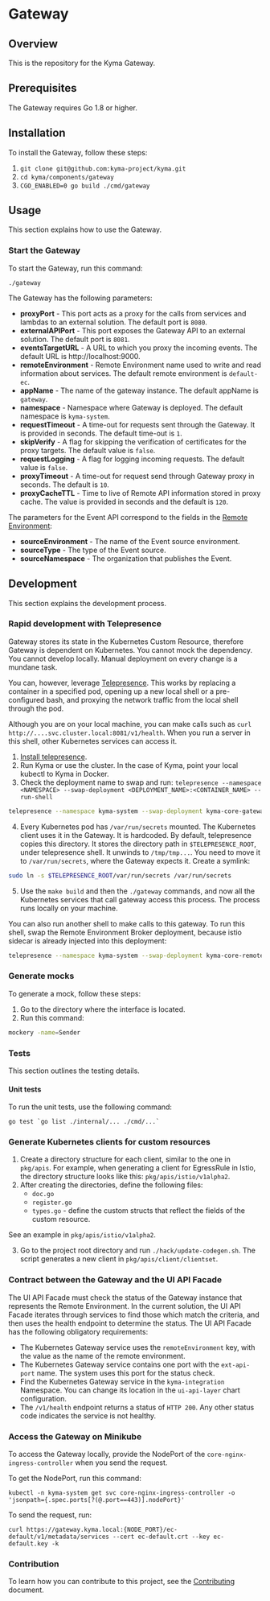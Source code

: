 # Gateway

## Overview

This is the repository for the Kyma Gateway.

## Prerequisites

The Gateway requires Go 1.8 or higher.

## Installation

To install the Gateway, follow these steps:

1. `git clone git@github.com:kyma-project/kyma.git`
1. `cd kyma/components/gateway`
1. `CGO_ENABLED=0 go build ./cmd/gateway`

## Usage

This section explains how to use the Gateway.

### Start the Gateway
To start the Gateway, run this command:

```
./gateway
```

The Gateway has the following parameters:
- **proxyPort** - This port acts as a proxy for the calls from services and lambdas to an external solution. The default port is `8080`.
- **externalAPIPort** - This port exposes the Gateway API to an external solution. The default port is `8081`.
- **eventsTargetURL** - A URL to which you proxy the incoming events. The default URL is http://localhost:9000.
- **remoteEnvironment** - Remote Environment name used to write and read information about services. The default remote environment is `default-ec`.
- **appName** - The name of the gateway instance. The default appName is `gateway`.
- **namespace** - Namespace where Gateway is deployed. The default namespace is `kyma-system`.
- **requestTimeout** - A time-out for requests sent through the Gateway. It is provided in seconds. The default time-out is `1`.
- **skipVerify** - A flag for skipping the verification of certificates for the proxy targets. The default value is `false`.
- **requestLogging** - A flag for logging incoming requests. The default value is `false`.
- **proxyTimeout** - A time-out for request send through Gateway proxy in seconds. The default is `10`.
- **proxyCacheTTL** - Time to live of Remote API information stored in proxy cache. The value is provided in seconds and the default is `120`.

The parameters for the Event API correspond to the fields in the [Remote Environment](https://github.com/kyma-project/kyma/tree/master/docs/remote-environment.md):

- **sourceEnvironment** - The name of the Event source environment.
- **sourceType** - The type of the Event source.
- **sourceNamespace** - The organization that publishes the Event.

## Development

This section explains the development process.

### Rapid development with Telepresence

Gateway stores its state in the Kubernetes Custom Resource, therefore Gateway is dependent on Kubernetes. You cannot mock the dependency. You cannot develop locally. Manual deployment on every change is a mundane task.

You can, however, leverage [Telepresence](https://www.telepresence.io/). This works by replacing a container in a specified pod, opening up a new local shell or a pre-configured bash, and proxying the network traffic from the local shell through the pod.

Although you are on your local machine, you can make calls such as `curl http://....svc.cluster.local:8081/v1/health`. When you run a server in this shell, other Kubernetes services can access it.

1. [Install telepresence](https://www.telepresence.io/reference/install).
2. Run Kyma or use the cluster. In the case of Kyma, point your local kubectl to Kyma in Docker.
3. Check the deployment name to swap and run: `telepresence --namespace <NAMESPACE> --swap-deployment <DEPLOYMENT_NAME>:<CONTAINER_NAME> --run-shell`
```bash
telepresence --namespace kyma-system --swap-deployment kyma-core-gateway:gateway --run-shell
```
4. Every Kubernetes pod has `/var/run/secrets` mounted. The Kubernetes client uses it in the Gateway. It is hardcoded. By default, telepresence copies this directory. It stores the directory path in `$TELEPRESENCE_ROOT`, under telepresence shell. It unwinds to `/tmp/tmp...`. You need to move it to `/var/run/secrets`, where the Gateway expects it. Create a symlink:
 ```bash
sudo ln -s $TELEPRESENCE_ROOT/var/run/secrets /var/run/secrets
```
5. Use the `make build` and then the `./gateway` commands, and now all the Kubernetes services that call gateway access this process. The process runs locally on your machine.

You can also run another shell to make calls to this gateway. To run this shell, swap the Remote Environment Broker deployment, because istio sidecar is already injected into this deployment:
```bash
telepresence --namespace kyma-system --swap-deployment kyma-core-remote-environment-broker:reb --run-shell
```

### Generate mocks

To generate a mock, follow these steps:

1. Go to the directory where the interface is located.
2. Run this command:
```sh
mockery -name=Sender
```

### Tests

This section outlines the testing details.

#### Unit tests

To run the unit tests, use the following command:

```
go test `go list ./internal/... ./cmd/...`
```
### Generate Kubernetes clients for custom resources

1. Create a directory structure for each client, similar to the one in `pkg/apis`. For example, when generating a client for EgressRule in Istio, the directory structure looks like this: `pkg/apis/istio/v1alpha2`.
2. After creating the directories, define the following files:
    - `doc.go`
    - `register.go`
    - `types.go` - define the custom structs that reflect the fields of the custom resource.

See an example in `pkg/apis/istio/v1alpha2`.

3. Go to the project root directory and run `./hack/update-codegen.sh`. The script generates a new client in `pkg/apis/client/clientset`.


### Contract between the Gateway and the UI API Facade

The UI API Facade must check the status of the Gateway instance that represents the Remote Environment.
In the current solution, the UI API Facade iterates through services to find those which match the criteria, and then uses the health endpoint to determine the status.
The UI API Facade has the following obligatory requirements:
- The Kubernetes Gateway service uses the `remoteEnvironment` key, with the value as the name of the remote environment.
- The Kubernetes Gateway service contains one port with the `ext-api-port` name. The system uses this port for the status check.
- Find the Kubernetes Gateway service in the `kyma-integration` Namespace. You can change its location in the `ui-api-layer` chart configuration.
- The `/v1/health` endpoint returns a status of `HTTP 200`. Any other status code indicates the service is not healthy.

### Access the Gateway on Minikube

To access the Gateway locally, provide the NodePort of the `core-nginx-ingress-controller` when you send the request.

To get the NodePort, run this command:

```
kubectl -n kyma-system get svc core-nginx-ingress-controller -o 'jsonpath={.spec.ports[?(@.port==443)].nodePort}'
```

To send the request, run:

```
curl https://gateway.kyma.local:{NODE_PORT}/ec-default/v1/metadata/services --cert ec-default.crt --key ec-default.key -k
```


### Contribution

To learn how you can contribute to this project, see the [Contributing](/CONTRIBUTING.md) document.
